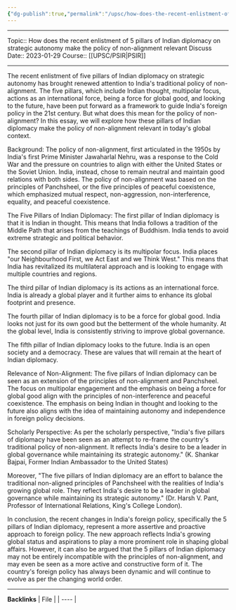```yaml
---
{"dg-publish":true,"permalink":"/upsc/how-does-the-recent-enlistment-of-5-pillars-of-indian-diplomacy-on-strategic-autonomy-make-the-policy-of-non-alignment-relevant-discuss/"}
---
```


----
Topic:: How does the recent enlistment of 5 pillars of Indian diplomacy on strategic autonomy make the policy of non-alignment relevant Discuss
Date:: 2023-01-29
Course:: [[UPSC/PSIR\|PSIR]] 

----
The recent enlistment of five pillars of Indian diplomacy on strategic autonomy has brought renewed attention to India's traditional policy of non-alignment. The five pillars, which include Indian thought, multipolar focus, actions as an international force, being a force for global good, and looking to the future, have been put forward as a framework to guide India's foreign policy in the 21st century. But what does this mean for the policy of non-alignment? In this essay, we will explore how these pillars of Indian diplomacy make the policy of non-alignment relevant in today's global context.

Background: The policy of non-alignment, first articulated in the 1950s by India's first Prime Minister Jawaharlal Nehru, was a response to the Cold War and the pressure on countries to align with either the United States or the Soviet Union. India, instead, chose to remain neutral and maintain good relations with both sides. The policy of non-alignment was based on the principles of Panchsheel, or the five principles of peaceful coexistence, which emphasized mutual respect, non-aggression, non-interference, equality, and peaceful coexistence.

The Five Pillars of Indian Diplomacy: The first pillar of Indian diplomacy is that it is Indian in thought. This means that India follows a tradition of the Middle Path that arises from the teachings of Buddhism. India tends to avoid extreme strategic and political behavior.

The second pillar of Indian diplomacy is its multipolar focus. India places "our Neighbourhood First, we Act East and we Think West." This means that India has revitalized its multilateral approach and is looking to engage with multiple countries and regions.

The third pillar of Indian diplomacy is its actions as an international force. India is already a global player and it further aims to enhance its global footprint and presence.

The fourth pillar of Indian diplomacy is to be a force for global good. India looks not just for its own good but the betterment of the whole humanity. At the global level, India is consistently striving to improve global governance.

The fifth pillar of Indian diplomacy looks to the future. India is an open society and a democracy. These are values that will remain at the heart of Indian diplomacy.

Relevance of Non-Alignment: The five pillars of Indian diplomacy can be seen as an extension of the principles of non-alignment and Panchsheel. The focus on multipolar engagement and the emphasis on being a force for global good align with the principles of non-interference and peaceful coexistence. The emphasis on being Indian in thought and looking to the future also aligns with the idea of maintaining autonomy and independence in foreign policy decisions.

Scholarly Perspective: As per the scholarly perspective, "India's five pillars of diplomacy have been seen as an attempt to re-frame the country's traditional policy of non-alignment. It reflects India's desire to be a leader in global governance while maintaining its strategic autonomy." (K. Shankar Bajpai, Former Indian Ambassador to the United States)

Moreover, "The five pillars of Indian diplomacy are an effort to balance the traditional non-aligned principles of Panchsheel with the realities of India's growing global role. They reflect India's desire to be a leader in global governance while maintaining its strategic autonomy." (Dr. Harsh V. Pant, Professor of International Relations, King's College London).

In conclusion, the recent changes in India's foreign policy, specifically the 5 pillars of Indian diplomacy, represent a more assertive and proactive approach to foreign policy. The new approach reflects India's growing global status and aspirations to play a more prominent role in shaping global affairs. However, it can also be argued that the 5 pillars of Indian diplomacy may not be entirely incompatible with the principles of non-alignment, and may even be seen as a more active and constructive form of it. The country's foreign policy has always been dynamic and will continue to evolve as per the changing world order.


---
**Backlinks**
| File |
| ---- |



